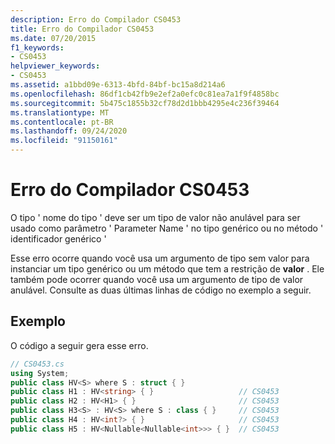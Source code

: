 ```yaml
---
description: Erro do Compilador CS0453
title: Erro do Compilador CS0453
ms.date: 07/20/2015
f1_keywords:
- CS0453
helpviewer_keywords:
- CS0453
ms.assetid: a1bbd09e-6313-4bfd-84bf-bc15a8d214a6
ms.openlocfilehash: 86df1cb42fb9e2ef2a0efc0c81ea7a1f9f4858bc
ms.sourcegitcommit: 5b475c1855b32cf78d2d1bbb4295e4c236f39464
ms.translationtype: MT
ms.contentlocale: pt-BR
ms.lasthandoff: 09/24/2020
ms.locfileid: "91150161"
---
```

# <a name="compiler-error-cs0453"></a>Erro do Compilador CS0453

O tipo ' nome do tipo ' deve ser um tipo de valor não anulável para ser usado como parâmetro ' Parameter Name ' no tipo genérico ou no método ' identificador genérico '  
  
 Esse erro ocorre quando você usa um argumento de tipo sem valor para instanciar um tipo genérico ou um método que tem a restrição de **valor** . Ele também pode ocorrer quando você usa um argumento de tipo de valor anulável. Consulte as duas últimas linhas de código no exemplo a seguir.  
  
## <a name="example"></a>Exemplo  

 O código a seguir gera esse erro.  
  
```csharp  
// CS0453.cs  
using System;  
public class HV<S> where S : struct { }  
public class H1 : HV<string> { }                   // CS0453  
public class H2 : HV<H1> { }                       // CS0453  
public class H3<S> : HV<S> where S : class { }     // CS0453  
public class H4 : HV<int?> { }                     // CS0453  
public class H5 : HV<Nullable<Nullable<int>>> { }  // CS0453  
```
